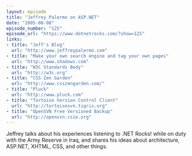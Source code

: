 ```yaml
---
layout: episode
title: "Jeffrey Palermo on ASP.NET"
date: "2005-08-08"
episode_number: "125"
episode_url: "https://www.dotnetrocks.com/?show=125"
links:
- title: "Jeff's Blog"
  url: "http://www.jeffreypalermo.com"
- title: "Make your own search engine and tag your own pages"
  url: "http://www.shadows.com"
- title: "W3C Standards Body"
  url: "http://w3c.org"
- title: "CSS Zen Garden"
  url: "http://www.csszengarden.com/"
- title: "Pluck"
  url: "http://www.pluck.com"
- title: "Tortoise Version Control Client"
  url: "http://tortoisesvn.tigris.org"
- title: "OpenSVN Free Versioned Backup"
  url: "http://opensvn.csie.org"
---
```


Jeffrey talks about his experiences listening to .NET Rocks! while on duty with the Army Reserve in Iraq, and shares his ideas about architecture, ASP.NET, XHTML, CSS, and other things.
